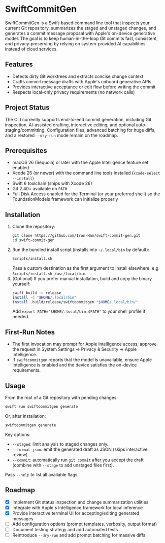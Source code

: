 SwiftCommitGen
===============

SwiftCommitGen is a Swift-based command line tool that inspects your current Git repository, summarizes the staged and unstaged changes, and generates a commit message proposal with Apple's on-device generative model. The goal is to keep human-in-the-loop Git commits fast, consistent, and privacy-preserving by relying on system-provided AI capabilities instead of cloud services.

Features
--------
- Detects dirty Git worktrees and extracts concise change context
- Crafts commit message drafts with Apple's onboard generative APIs
- Provides interactive acceptance or edit flow before writing the commit
- Respects local-only privacy requirements (no network calls)

Project Status
--------------
The CLI currently supports end-to-end commit generation, including Git inspection, AI-assisted drafting, interactive editing, and optional auto-staging/committing. Configuration files, advanced batching for huge diffs, and a restored `--dry-run` mode remain on the roadmap.

Prerequisites
-------------
- macOS 26 (Sequoia) or later with the Apple Intelligence feature set enabled
- Xcode 26 (or newer) with the command line tools installed (`xcode-select --install`)
- Swift 6 toolchain (ships with Xcode 26)
- Git 2.40+ available on `PATH`
- Full Disk Access enabled for the Terminal (or your preferred shell) so the FoundationModels framework can initialize properly

Installation
------------
1. Clone the repository:
	```sh
	git clone https://github.com/Iron-Ham/swift-commit-gen.git
	cd swift-commit-gen
	```
2. Run the bundled install script (installs into `~/.local/bin` by default):
	```sh
	Scripts/install.sh
	```
	Pass a custom destination as the first argument to install elsewhere, e.g. `Scripts/install.sh /usr/local/bin`.
3. (Optional) If you prefer manual installation, build and copy the binary yourself:
	```sh
	swift build -c release
	install -d "$HOME/.local/bin"
	install .build/release/swiftcommitgen "$HOME/.local/bin/"
	```
	Add `export PATH="$HOME/.local/bin:$PATH"` to your shell profile if needed.

First-Run Notes
---------------
- The first invocation may prompt for Apple Intelligence access; approve the request in System Settings → Privacy & Security → Apple Intelligence.
- If `swiftcommitgen` reports that the model is unavailable, ensure Apple Intelligence is enabled and the device satisfies the on-device requirements.

Usage
-----
From the root of a Git repository with pending changes:

```sh
swift run swiftcommitgen generate
```

Or, after installation:

```sh
swiftcommitgen generate
```

Key options:
- `--staged`: limit analysis to staged changes only.
- `--format json`: emit the generated draft as JSON (skips interactive review).
- `--commit`: automatically run `git commit` after you accept the draft (combine with `--stage` to add unstaged files first).

Pass `--help` to list all available flags.

Roadmap
-------
- [x] Implement Git status inspection and change summarization utilities
- [x] Integrate with Apple's Intelligence framework for local inference
- [x] Provide interactive terminal UI for accepting/editing generated messages
- [ ] Add configuration options (prompt templates, verbosity, output format)
- [ ] Document testing strategy and add automated tests
- [ ] Reintroduce `--dry-run` and add prompt batching for massive diffs
